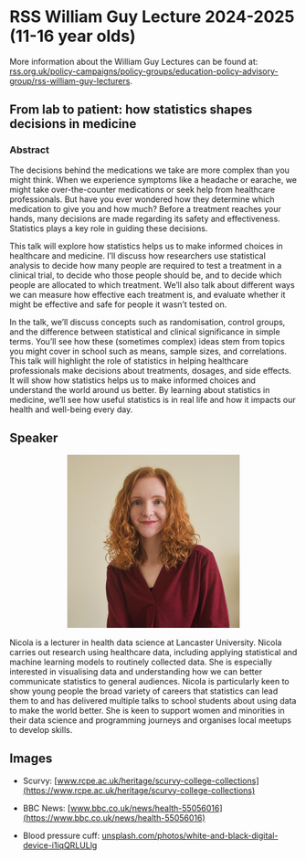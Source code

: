 # RSS William Guy Lecture 2024-2025 (11-16 year olds)

More information about the William Guy Lectures can be found at: [rss.org.uk/policy-campaigns/policy-groups/education-policy-advisory-group/rss-william-guy-lecturers](https://rss.org.uk/policy-campaigns/policy-groups/education-policy-advisory-group/rss-william-guy-lecturers/).

## From lab to patient: how statistics shapes decisions in medicine

### Abstract

The decisions behind the medications we take are more complex than you might think. When we experience symptoms like a headache or earache, we might take over-the-counter medications or seek help from healthcare professionals. But have you ever wondered how they determine which medication to give you and how much? Before a treatment reaches your hands, many decisions are made regarding its safety and effectiveness. Statistics plays a key role in guiding these decisions. 

This talk will explore how statistics helps us to make informed choices in healthcare and medicine. I’ll discuss how researchers use statistical analysis to decide how many people are required to test a treatment in a clinical trial, to decide who those people should be, and to decide which people are allocated to which treatment. We’ll also talk about different ways we can measure how effective each treatment is, and evaluate whether it might be effective and safe for people it wasn’t tested on.  

In the talk, we’ll discuss concepts such as randomisation, control groups, and the difference between statistical and clinical significance in simple terms. You’ll see how these (sometimes complex) ideas stem from topics you might cover in school such as means, sample sizes, and correlations. This talk will highlight the role of statistics in helping healthcare professionals make decisions about treatments, dosages, and side effects. It will show how statistics helps us to make informed choices and understand the world around us better. By learning about statistics in medicine, we’ll see how useful statistics is in real life and how it impacts our health and well-being every day.

## Speaker

<p align="center">
  <img src="images/nicola.jpg" width="60%">
</p>

Nicola is a lecturer in health data science at Lancaster University. Nicola carries out research using healthcare data, including applying statistical and machine learning models to routinely collected data. She is especially interested in visualising data and understanding how we can better communicate statistics to general audiences. Nicola is particularly keen to show young people the broad variety of careers that statistics can lead them to and has delivered multiple talks to school students about using data to make the world better. She is keen to support women and minorities in their data science and programming journeys and organises local meetups to develop skills. 

## Images

* Scurvy: [www.rcpe.ac.uk/heritage/scurvy-college-collections](https://www.rcpe.ac.uk/heritage/scurvy-college-collections)

* BBC News: [www.bbc.co.uk/news/health-55056016](https://www.bbc.co.uk/news/health-55056016)

* Blood pressure cuff: [unsplash.com/photos/white-and-black-digital-device-i1iqQRLULlg](https://unsplash.com/photos/white-and-black-digital-device-i1iqQRLULlg)

